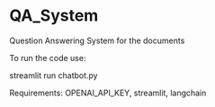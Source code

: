 # QA_System
Question Answering System for the documents

To run the code use: 

streamlit run chatbot.py 

Requirements: OPENAI_API_KEY, streamlit, langchain
